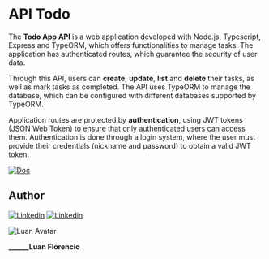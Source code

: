 # API Todo

The **Todo App API** is a web application developed with Node.js, Typescript, Express and TypeORM, which offers functionalities to manage tasks. The application has authenticated routes, which guarantee the security of user data.

Through this API, users can **create**, **update**, **list** and **delete** their tasks, as well as mark tasks as completed. The API uses TypeORM to manage the database, which can be configured with different databases supported by TypeORM.

Application routes are protected by **authentication**, using JWT tokens (JSON Web Token) to ensure that only authenticated users can access them. Authentication is done through a login system, where the user must provide their credentials (nickname and password) to obtain a valid JWT token.

[![Doc](https://img.shields.io/badge/API%20Documentation-https%3A%2F%2Fapi--todo--docs.vercel.app%2F-blueviolet?style=for-the-badge&logo=vercel)](https://api-todo-docs.vercel.app/)

## Author

[![Linkedin](https://img.shields.io/badge/linkedin-27f?style=for-the-badge&logo=linkedin&logoColor=)](https://linkedin.com/in/luanflorencioo)
[![Linkedin](https://img.shields.io/badge/github-ddd?style=for-the-badge&logo=github&logoColor=000)](https://github.com/LuanFlorencioo/)

![Luan Avatar](https://avatars.githubusercontent.com/u/71609088?s=120&v=4)

**______Luan Florencio**